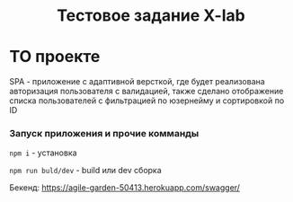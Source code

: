 <h1 align="center">Тестовое задание X-lab</h1>


# ТО проекте

SPA - приложение с адаптивной версткой, где будет реализована авторизация пользователя с валидацией, также сделано отображение списка пользователей с фильтрацией по юзернейму и сортировкой по ID


### Запуск приложения и прочие комманды

`npm i` - установка

`npm run buld/dev` - build или dev сборка

Бекенд: https://agile-garden-50413.herokuapp.com/swagger/
